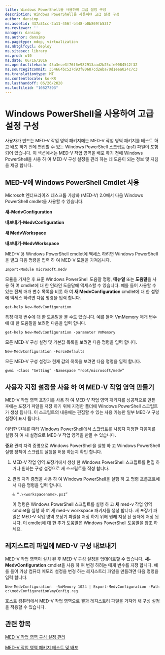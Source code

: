 ```yaml
---
title: Windows PowerShell을 사용하여 고급 설정 구성
description: Windows PowerShell을 사용하여 고급 설정 구성
author: dansimp
ms.assetid: 437a31cc-2a11-456f-b448-b0b869fb53f7
ms.reviewer: ''
manager: dansimp
ms.author: dansimp
ms.pagetype: mdop, virtualization
ms.mktglfcycl: deploy
ms.sitesec: library
ms.prod: w10
ms.date: 06/16/2016
ms.openlocfilehash: 45a3ece3f76f6e982913aad2b25cfe0084542f32
ms.sourcegitcommit: 354664bc527d93f80687cd2eba70d1eea024c7c3
ms.translationtype: MT
ms.contentlocale: ko-KR
ms.lasthandoff: 06/26/2020
ms.locfileid: "10827393"
---
```

# Windows PowerShell을 사용하여 고급 설정 구성


사용자가 만드는 MED-V 작업 영역 패키지에는 MED-V 작업 영역 패키지를 테스트 하 고 배포 하기 전에 편집할 수 있는 Windows PowerShell 스크립트 (ps1) 파일이 포함 되어 있습니다. 이 섹션에서는 MED-V 작업 영역을 배포 하기 전에 Windows PowerShell을 사용 하 여 MED-V 구성 설정을 관리 하는 데 도움이 되는 정보 및 지침을 제공 합니다.

## MED-V에 Windows PowerShell Cmdlet 사용


Microsoft 엔터프라이즈 데스크톱 가상화 (MED-V) 2.0에서 다음 Windows PowerShell cmdlet을 사용할 수 있습니다.

**새-MedvConfiguration**

**내보내기-MedvConfiguration**

**새 MedvWorkspace**

**내보내기-MedvWorkspace**

MED-V 용 Windows PowerShell cmdlet에 액세스 하려면 Windows PowerShell을 열고 다음 명령을 입력 하 여 MED-V 모듈을 가져옵니다.

``` syntax
Import-Module microsoft.medv
```

모듈을 가져온 후 표준 Windows PowerShell 도움말 명령, **매뉴얼** 또는 **도움말**을 사용 하 여 cmdlet에 대 한 인라인 도움말에 액세스할 수 있습니다. 예를 들어 사용할 수 있는 전체 매개 변수 목록을 비롯 하 여 **새 MedvConfiguration** cmdlet에 대 한 설명에 액세스 하려면 다음 명령을 입력 합니다.

``` syntax
get-help New-MedvConfiguration
```

특정 매개 변수에 대 한 도움말을 볼 수도 있습니다. 예를 들어 VmMemory 매개 변수에 대 한 도움말을 보려면 다음을 입력 합니다.

``` syntax
get-help New-MedvConfiguration -parameter VmMemory
```

모든 MED-V 구성 설정 및 기본값 목록을 보려면 다음 명령을 입력 합니다.

``` syntax
New-MedvConfiguration -ForceDefaults
```

모든 MED-V 구성 설정과 현재 값의 목록을 보려면 다음 명령을 입력 합니다.

``` syntax
gwmi -Class "Setting” -Namespace "root/microsoft/medv”
```

## 사용자 지정 설정을 사용 하 여 MED-V 작업 영역 만들기


MED-V 작업 영역 포장기를 사용 하 여 MED-V 작업 영역 패키지를 성공적으로 만든 후에는 포장기 파일을 저장 하기 위해 지정한 폴더에 Windows PowerShell 스크립트가 생성 됩니다. 이 스크립트의 내용에는 편집할 수 있는 사용 가능한 일부 MED-V 구성 설정이 표시 됩니다.

이러한 단계를 따라 Windows PowerShell에서 스크립트를 사용자 지정한 다음이를 실행 하 여 새 설정으로 MED-V 작업 영역을 만들 수 있습니다.

**중요**  관리 자격 증명으로 Windows PowerShell을 실행 하 고 Windows PowerShell 실행 정책이 스크립트 실행을 허용 하는지 확인 합니다.

1.  MED-V 작업 영역 포장기에서 생성 한 Windows PowerShell 스크립트를 편집 하거나 원하는 구성 설정으로 새 스크립트를 작성 합니다.

2.  관리 자격 증명을 사용 하 여 Windows PowerShell을 실행 하 고 명령 프롬프트에서 다음 명령을 입력 합니다.

    ``` syntax
    & “.\<workspacename>.ps1”
    ```

    이 명령은 Windows PowerShell 스크립트를 실행 하 고 **새** med-v 작업 영역 cmdlet을 실행 하 여 새 med-v workspace 패키지를 생성 합니다. 새 포장기 파일은 MED-V 작업 영역 포장기 파일을 저장 하기 위해 원래 지정 된 폴더에 저장 됩니다. 이 cmdlet에 대 한 추가 도움말은 Windows PowerShell 도움말을 참조 하세요.

 

## 레지스트리 파일에 MED-V 구성 내보내기


MED-V 작업 영역이 설치 된 후 MED-V 구성 설정을 업데이트할 수 있습니다. **새-MedvConfiguration** cmdlet을 사용 하 여 변경 하려는 매개 변수를 지정 합니다. 예를 들어 가상 컴퓨터 메모리 설정을 변경 하는 레지스트리 파일을 만들려면 다음 명령을 입력 합니다.

``` syntax
New-MedvConfiguration  -VmMemory 1024 | Export-MedvConfiguration -Path c:\medvConfiguration\myConfig.reg
```

호스트 컴퓨터에서 MED-V 작업 영역으로 결과 레지스트리 파일을 가져와 새 구성 설정을 적용할 수 있습니다.

## 관련 항목


[MED-V 작업 영역 구성 설정 관리](managing-med-v-workspace-configuration-settings.md)

[MED-V 작업 영역 패키지 테스트 및 배포](test-and-deploy-the-med-v-workspace-package.md)

 

 





